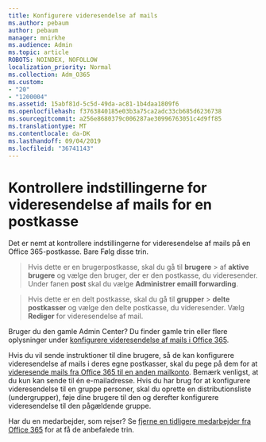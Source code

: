 ```yaml
---
title: Konfigurere videresendelse af mails
ms.author: pebaum
author: pebaum
manager: mnirkhe
ms.audience: Admin
ms.topic: article
ROBOTS: NOINDEX, NOFOLLOW
localization_priority: Normal
ms.collection: Adm_O365
ms.custom:
- "20"
- "1200004"
ms.assetid: 15abf81d-5c5d-49da-ac81-1b4daa1809f6
ms.openlocfilehash: f3763840185e03b3a75ca2adc33cb685d6236738
ms.sourcegitcommit: a256e8680379c006287ae30996763051c4d9ff85
ms.translationtype: MT
ms.contentlocale: da-DK
ms.lasthandoff: 09/04/2019
ms.locfileid: "36741143"
---
```

# <a name="check-the-email-forwarding-settings-for-a-mailbox"></a>Kontrollere indstillingerne for videresendelse af mails for en postkasse

Det er nemt at kontrollere indstillingerne for videresendelse af mails på en Office 365-postkasse. Bare Følg disse trin.
  
> Hvis dette er en brugerpostkasse, skal du gå til **brugere** \> af **aktive brugere** og vælge den bruger, der er den postkasse, du videresender. Under fanen **post** skal du vælge **Administrer emaill forwarding**.
    
> Hvis dette er en delt postkasse, skal du gå til **grupper** \> **delte postkasser** og vælge den delte postkasse, du videresender. Vælg **Rediger** for videresendelse af mail.

Bruger du den gamle Admin Center? Du finder gamle trin eller flere oplysninger under [konfigurere videresendelse af mails i Office 365](https://docs.microsoft.com/office365/admin/email/configure-email-forwarding).
  
Hvis du vil sende instruktioner til dine brugere, så de kan konfigurere videresendelse af mails i deres egne postkasser, skal du pege på dem for at [videresende mails fra Office 365 til en anden mailkonto](https://support.office.com/article/Forward-email-from-Office-365-to-another-email-account-1ed4ee1e-74f8-4f53-a174-86b748ff6a0e). Bemærk venligst, at du kun kan sende til én e-mailadresse. Hvis du har brug for at konfigurere videresendelse til en gruppe personer, skal du oprette en distributionsliste (undergrupper), føje dine brugere til den og derefter konfigurere videresendelse til den pågældende gruppe.
  
Har du en medarbejder, som rejser? Se [fjerne en tidligere medarbejder fra Office 365](https://docs.microsoft.com/office365/admin/add-users/remove-former-employee) for at få de anbefalede trin.
  